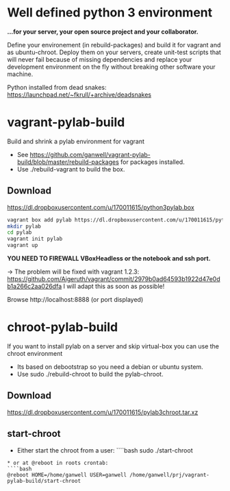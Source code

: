 Well defined python 3 environment
=================================

**...for your server, your open source project and your collaborator.**

Define your environement (in rebuild-packages) and build it for vagrant and as ubuntu-chroot. 
Deploy them on your servers, create unit-test scripts that will never fail because of missing
dependencies and replace your development environment on the fly without breaking other
software your machine.

Python installed from dead snakes: https://launchpad.net/~fkrull/+archive/deadsnakes

vagrant-pylab-build
==================

Build and shrink a pylab environment for vagrant

* See https://github.com/ganwell/vagrant-pylab-build/blob/master/rebuild-packages 
  for packages installed.
* Use ./rebuild-vagrant to build the box.

Download
--------

https://dl.dropboxusercontent.com/u/170011615/python3pylab.box

````bash
vagrant box add pylab https://dl.dropboxusercontent.com/u/170011615/python3pylab.box
mkdir pylab
cd pylab
vagrant init pylab
vagrant up
````

**YOU NEED TO FIREWALL VBoxHeadless or the notebook and ssh port.**

-> The problem will be fixed with vagrant 1.2.3: https://github.com/Aigeruth/vagrant/commit/2979b0ad64593b1922d47e0db1a266c2aa026dfa
I will adapt this as soon as possible!

Browse http://localhost:8888 (or port displayed)

chroot-pylab-build
==================

If you want to install pylab on a server and skip virtual-box you can use the
chroot environment

* Its based on debootstrap so you need a debian or ubuntu system.
* Use sudo ./rebuild-chroot to build the pylab-chroot.

Download
--------

https://dl.dropboxusercontent.com/u/170011615/pylab3chroot.tar.xz

start-chroot
------------

* Either start the chroot from a user: ````bash
sudo ./start-chroot
````
* or at @reboot in roots crontab: 
````bash
@reboot HOME=/home/ganwell USER=ganwell /home/ganwell/prj/vagrant-pylab-build/start-chroot
````

